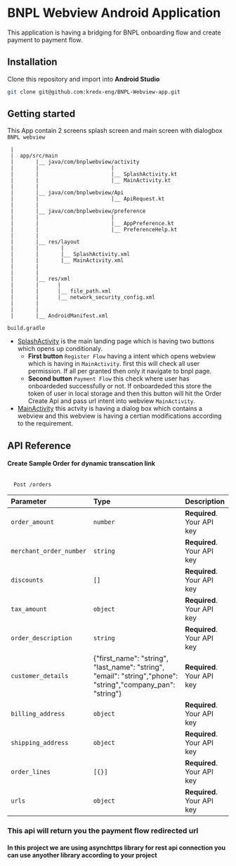 
# BNPL Webview Android Application

This application is having a bridging for BNPL onboarding flow and create payment to payment flow.

## Installation

Clone this repository and import into **Android Studio**

```bash
git clone git@github.com:kredx-eng/BNPL-Webview-app.git
```

## Getting started

This App contain 2 screens splash screen and main screen with dialogbox `BNPL webview`

```text
 |
 |  app/src/main
 |       |__ java/com/bnplwebview/activity
 |       |                       |
 |       |                       |__ SplashActivity.kt
 |       |                       |__ MainActivity.kt                    
 |       |
 |       |__ java/com/bnplwebview/Api
 |       |                       |__ ApiRequest.kt
 |       |
 |       |__ java/com/bnplwebview/preference
 |       |                       |
 |       |                       |__ AppPreference.kt
 |       |                       |__ PreferenceHelp.kt
 |       |                       
 |       |__ res/layout
 |       |       |
 |       |       |__ SplashActivity.xml
 |       |       |__ MainActivity.xml
 |       |
 |       |
 |       |__ res/xml
 |       |      |
 |       |      |__ file_path.xml
 |       |      |__ network_security_config.xml
 |       |                      
 |       | 
 |       |__ AndroidManifest.xml

build.gradle
```

- [SplashActivity](https://github.com/kredx-eng/BNPL-Webview-app/blob/main/android/app/src/main/java/com/bnplwebview/activity/SplashActivity.kt) is the main landing page which is having two buttons which opens up conditionaly.
  - **First button** `Register Flow` having a intent which opens webview which is having in `MainActivity`. first this will check all user permission. If all per granted then only it navigate to bnpl page.
  - **Second button** `Payment Flow` this check where user has onboardeded successfully or not. If onboardeded this store the token of user in local storage and then this button will hit the Order Create Api and pass url intent into webview `MainActivity`.
- [MainActivity](https://github.com/kredx-eng/BNPL-Webview-app/blob/main/android/app/src/main/java/com/bnplwebview/activity/MainActivity.kt) this actvity is having a dialog box which contains a webview and this webview is having a certian modifications according to the requirement.



## API Reference

#### Create Sample Order for dynamic transcation link

```http

  Post /orders
```

| Parameter | Type     | Description                |
| :-------- | :------- | :------------------------- |
| `order_amount` | `number` | **Required**. Your API key |
| `merchant_order_number` | `string` | **Required**. Your API key |
| `discounts` | `[]` | **Required**. Your API key |
| `tax_amount` | `object` | **Required**. Your API key |
| `order_description` | `string` | **Required**. Your API key |
| `customer_details` | {"first_name": "string", "last_name": "string", "email": "string","phone": "string","company_pan": "string"} | **Required**. Your API key |
| `billing_address` | `object` | **Required**. Your API key |
| `shipping_address` | `object` | **Required**. Your API key |
| `order_lines` | `[{}]` | **Required**. Your API key |
| `urls` | `object` | **Required**. Your API key |

### This api will return you the payment flow redirected url

#### In this project we are using asynchttps library for rest api connection you can use anyother library according to your project
